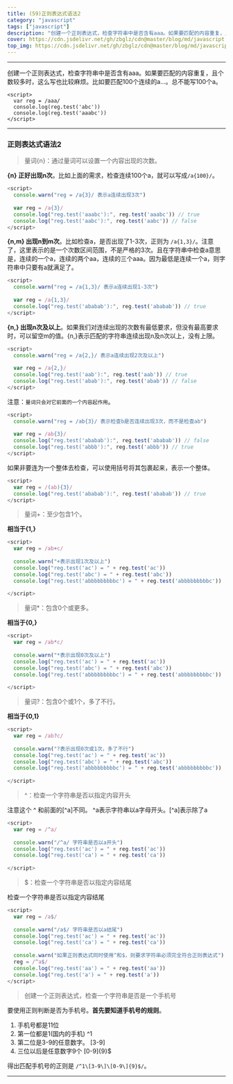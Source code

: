 ```yaml
---
title: (59)正则表达式语法2
category: "javascript"
tags: ["javascript"]
description: "创建一个正则表达式，检查字符串中是否含有aaa。如果要匹配的内容重复，且个数较多时，这么写也比较麻烦。"
cover: https://cdn.jsdelivr.net/gh/zbglz/cdn@master/blog/md/javascript.svg
top_img: https://cdn.jsdelivr.net/gh/zbglz/cdn@master/blog/md/javascript.svg
---
```


***

创建一个正则表达式，检查字符串中是否含有aaa。如果要匹配的内容重复，且个数较多时，这么写也比较麻烦。比如要匹配100个连续的a...。总不能写100个a。

    <script>
      var reg = /aaa/
      console.log(reg.test('abc'))
      console.log(reg.test('aaabc'))
    </script>

***

### 正则表达式语法2

> 量词{n}：通过量词可以设置一个内容出现的次数。

**{n} 正好出现n次**。比如上面的需求，检查连续100个a，就可以写成`/a{100}/`。

```js js
<script>
  console.warn("reg = /a{3}/ 表示a连续出现3次")
  
  var reg = /a{3}/
  console.log("reg.test('aaabc'):", reg.test('aaabc')) // true
  console.log("reg.test('aabc'):", reg.test('aabc')) // false
</script>
```

**{n,m} 出现n到m次**。比如检查a，是否出现了1-3次，正则为 `/a{1,3}/`。注意了，这里表示的是一个次数区间范围，不是严格的3次。且在字符串中检查a意思是，连续的一个a，连续的两个aa，连续的三个aaa。因为最低是连续一个a，则字符串中只要有a就满足了。


```js js
<script>
  console.warn("reg = /a{1,3}/ 表示a连续出现1-3次")
  
  var reg = /a{1,3}/
  console.log("reg.test('ababab'):", reg.test('ababab')) // true
</script>
```



**{n,} 出现n次及以上**。如果我们对连续出现的次数有最低要求，但没有最高要求时，可以留空m的值。{n,}表示匹配的字符串连续出现n及n次以上，没有上限。


```js js
<script>
  console.warn("reg = /a{2,}/ 表示a连续出现2次及以上")
  
  var reg = /a{2,}/
  console.log("reg.test('aab'):", reg.test('aab')) // true
  console.log("reg.test('abab'):", reg.test('abab')) // false
</script>
```



注意：`量词只会对它前面的一个内容起作用`。


```js js
<script>
  console.warn("reg = /ab{3}/ 表示检查b是否连续出现3次，而不是检查ab")
  
  var reg = /ab{3}/
  console.log("reg.test('ababab'):", reg.test('ababab')) // false
  console.log("reg.test('abbb'):", reg.test('abbb')) // true
</script>
```


如果非要连为一个整体去检查，可以使用括号将其包裹起来，表示一个整体。

```js js
<script>
  var reg = /(ab){3}/
  console.log("reg.test('ababab'):", reg.test('ababab')) // true
</script>
```


> 量词+：至少包含1个。

**相当于{1,}**

```js js
<script>
  var reg = /ab+c/
  
  console.warn("+表示出现1次及以上")
  console.log("reg.test('ac') = " + reg.test('ac'))
  console.log("reg.test('abc') = " + reg.test('abc'))
  console.log("reg.test('abbbbbbbbbc') = " + reg.test('abbbbbbbbbc'))
  
</script>
```



> 量词*：包含0个或更多。

**相当于{0,}**

```js js
<script>
  var reg = /ab*c/
  
  console.warn("*表示出现0次及以上")
  console.log("reg.test('ac') = " + reg.test('ac'))
  console.log("reg.test('abc') = " + reg.test('abc'))
  console.log("reg.test('abbbbbbbbbc') = " + reg.test('abbbbbbbbbc'))
  
</script>
```



> 量词?：包含0个或1个，多了不行。

**相当于{0,1}**

```js js
<script>
  var reg = /ab?c/
  
  console.warn("?表示出现0次或1次，多了不行")
  console.log("reg.test('ac') = " + reg.test('ac'))
  console.log("reg.test('abc') = " + reg.test('abc'))
  console.log("reg.test('abbbbbbbbbc') = " + reg.test('abbbbbbbbbc'))
  
</script>
```



> ^：检查一个字符串是否以指定内容开头

注意这个 ^ 和前面的\[^a\]不同。 ^a表示字符串以a字母开头。\[^a\]表示除了a

```js js
<script>
  var reg = /^a/
  
  console.warn("/^a/ 字符串是否以a开头")
  console.log("reg.test('ac') = " + reg.test('ac'))
  console.log("reg.test('ca') = " + reg.test('ca'))
  
</script>
```



> $：检查一个字符串是否以指定内容结尾

检查一个字符串是否以指定内容结尾

```js js
<script>
  var reg = /a$/
  
  console.warn("/a$/ 字符串是否以a结尾")
  console.log("reg.test('ac') = " + reg.test('ac'))
  console.log("reg.test('ca') = " + reg.test('ca'))
  
  console.warn("如果正则表达式同时使用^和$，则要求字符串必须完全符合正则表达式")
  reg = /^a$/
  console.log("reg.test('aa') = " + reg.test('aa'))
  console.log("reg.test('a') = " + reg.test('a'))
</script>
```



> 创建一个正则表达式，检查一个字符串是否是一个手机号

要使用正则判断是否为手机号。**首先要知道手机号的规则**。
1. 手机号都是11位
2. 第一位都是1(国内的手机)  ^1
3. 第二位是3-9的任意数字。  [3-9]
4. 三位以后是任意数字9个 [0-9]{9}$

得出匹配手机号的正则是 `/^1\[3-9\]\[0-9\]{9}$/`。


***